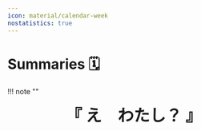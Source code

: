 ```yaml
---
icon: material/calendar-week
nostatistics: true
---
```


# Summaries 🗓️

!!! note ""
    <div align="center" style="font-size:32px;font-weight:bold">
        『 え　わたし？ 』
    </div>
    <br><br>

